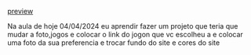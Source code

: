 [preview](./assets/preview.png)

Na aula de hoje 04/04/2024  eu aprendir fazer um projeto que teria que mudar a foto,jogos e colocar o link do jogon que vc escolheu a e colocar uma foto da sua preferencia e trocar fundo do site e cores do site
